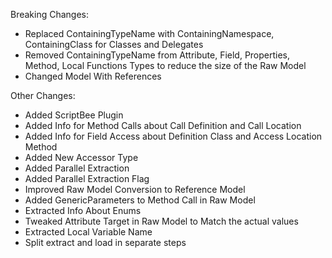 ﻿Breaking Changes:

- Replaced ContainingTypeName with ContainingNamespace, ContainingClass for Classes and Delegates
- Removed ContainingTypeName from Attribute, Field, Properties, Method, Local Functions Types to reduce the size of the
  Raw Model
- Changed Model With References

Other Changes:

- Added ScriptBee Plugin
- Added Info for Method Calls about Call Definition and Call Location
- Added Info for Field Access about Definition Class and Access Location Method
- Added New Accessor Type
- Added Parallel Extraction
- Added Parallel Extraction Flag
- Improved Raw Model Conversion to Reference Model
- Added GenericParameters to Method Call in Raw Model
- Extracted Info About Enums
- Tweaked Attribute Target in Raw Model to Match the actual values
- Extracted Local Variable Name
- Split extract and load in separate steps
